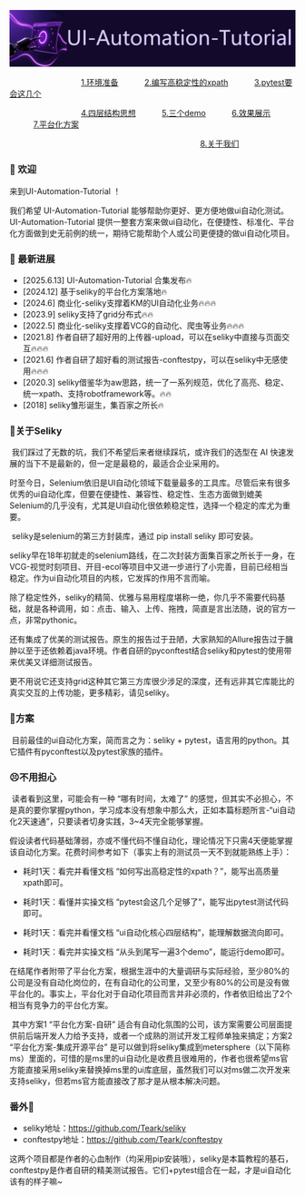 ![未标题-1](docs/assets/未标题-1.jpg)



&emsp;&emsp;&emsp;&emsp;&emsp;&emsp;&emsp;&emsp;&emsp;[1.环境准备](docs/1.环境准备.md)	&emsp;&emsp;&emsp;[2.编写高稳定性的xpath](docs/2.如何写出高稳定性的xpath？.md )&emsp;	&emsp;&emsp;[3.pytest要会这几个](docs/3.pytest会这几个足够了.md )

&emsp;&emsp;&emsp;&emsp;&emsp;&emsp;&emsp;&emsp;&emsp;[4.四层结构思想](docs/4.ui自动化四层结构思想.md )	&emsp;&emsp;&emsp;[5.三个demo](docs/5.逐渐深入的3个demo.md)	&emsp;&emsp;&emsp;[6.效果展示](docs/6.效果展示.md)	&emsp;&emsp;&emsp;[7.平台化方案](docs/7.平台化方案.md)

&emsp;&emsp;&emsp;&emsp;&emsp;&emsp;&emsp;&emsp;&emsp;&emsp;&emsp;&emsp;&emsp;&emsp;&emsp;&emsp;&emsp;&emsp;&emsp;&emsp;&emsp;&emsp;&emsp;&emsp;[8.关于我们](docs/about.md)









### 🧭 欢迎

来到UI-Automation-Tutorial ！

我们希望 UI-Automation-Tutorial 能够帮助你更好、更方便地做ui自动化测试。UI-Automation-Tutorial 提供一整套方案来做ui自动化，在便捷性、标准化、平台化方面做到史无前例的统一，期待它能帮助个人或公司更便捷的做ui自动化项目。

### 🚀 最新进展 

- [2025.6.13] UI-Automation-Tutorial 合集发布🔥
- [2024.12] 基于seliky的平台化方案落地🔥
- [2024.6] 商业化-seliky支撑着KM的UI自动化业务🔥🔥🔥
- [2023.9] seliky支持了grid分布式🔥🔥
- [2022.5] 商业化-seliky支撑着VCG的自动化、爬虫等业务🔥🔥🔥
- [2021.8] 作者自研了超好用的上传器-upload，可以在seliky中直接与页面交互🔥🔥🔥
- [2021.6] 作者自研了超好看的测试报告-conftestpy，可以在seliky中无感使用🔥🔥🔥
- [2020.3] seliky借鉴华为aw思路，统一了一系列规范，优化了高亮、稳定、统一xpath、支持robotframework等。🔥🔥
- [2018] seliky雏形诞生，集百家之所长🔥

### 🎈关于Seliky

​	我们踩过了无数的坑，我们不希望后来者继续踩坑，或许我们的选型在 AI 快速发展的当下不是最新的，但一定是最稳的，最适合企业采用的。

时至今日，Selenium依旧是UI自动化领域下载量最多的工具库。尽管后来有很多优秀的ui自动化库，但要在便捷性、兼容性、稳定性、生态方面做到媲美Selenium的几乎没有，尤其是UI自动化很依赖稳定性，选择一个稳定的库尤为重要。

​	seliky是selenium的第三方封装库，通过 pip install seliky 即可安装。

​	seliky早在18年初就走的selenium路线，在二次封装方面集百家之所长于一身，在VCG-视觉时刻项目、开目-ecol等项目中又进一步进行了小完善，目前已经相当稳定。作为ui自动化项目的内核，它发挥的作用不言而喻。

​	除了稳定性外，seliky的精简、优雅与易用程度堪称一绝，你几乎不需要代码基础，就是各种调用，如：点击、输入、上传、拖拽，简直是言出法随，说的官方一点，非常pythonic。

​	还有集成了优美的测试报告。原生的报告过于丑陋，大家熟知的Allure报告过于臃肿以至于还依赖着java环境。作者自研的pyconftest结合seliky和pytest的使用带来优美又详细测试报告。

​	更不用说它还支持grid这种其它第三方库很少涉足的深度，还有远非其它库能比的真实交互的上传功能，更多精彩，请见seliky。

### 🚩方案

​	目前最佳的ui自动化方案，简而言之为：seliky + pytest，语言用的python。其它插件有pyconftest以及pytest家族的插件。

### 😣不用担心

​	读者看到这里，可能会有一种 “哪有时间，太难了”  的感觉，但其实不必担心，不是真的要你掌握python，学习成本没有想象中那么大，正如本篇标题所言-“ui自动化2天速通”，只要读者切身实践，3~4天完全能够掌握。

​	假设读者代码基础薄弱，亦或不懂代码不懂自动化，理论情况下只需4天便能掌握该自动化方案。花费时间参考如下（事实上有的测试员一天不到就能熟练上手）：

- 耗时1天：看完并看懂文档 “如何写出高稳定性的xpath？”，能写出高质量xpath即可。

- 耗时1天：看懂并实操文档 “pytest会这几个足够了”，能写出pytest测试代码即可。

- 耗时1天：看完并看懂文档 “ui自动化核心四层结构”，能理解数据流向即可。

- 耗时1天：看完并实操文档 “从头到尾写一遍3个demo”，能运行demo即可。

  

​	在结尾作者附带了平台化方案，根据生涯中的大量调研与实际经验，至少80%的公司是没有自动化岗位的，在有自动化的公司里，又至少有80%的公司是没有做平台化的。事实上，平台化对于自动化项目而言并非必须的，作者依旧给出了2个相当有竞争力的平台化方案。

​	其中方案1 “平台化方案-自研” 适合有自动化氛围的公司，该方案需要公司层面提供前后端开发人力给予支持，或者一个成熟的测试开发工程师单独来搞定；方案2 “平台化方案-集成开源平台” 是可以做到将seliky集成到metersphere（以下简称ms）里面的，可惜的是ms里的ui自动化是收费且很难用的，作者也很希望ms官方能直接采用seliky来替换掉ms里的ui库底层，虽然我们可以对ms做二次开发来支持seliky，但若ms官方能直接改了那才是从根本解决问题。

### 番外📣

- seliky地址：https://github.com/Teark/seliky
- conftestpy地址：https://github.com/Teark/conftestpy

这两个项目都是作者的心血制作（均采用pip安装哦），seliky是本篇教程的基石，conftestpy是作者自研的精美测试报告。它们+pytest组合在一起，才是ui自动化该有的样子嘛~